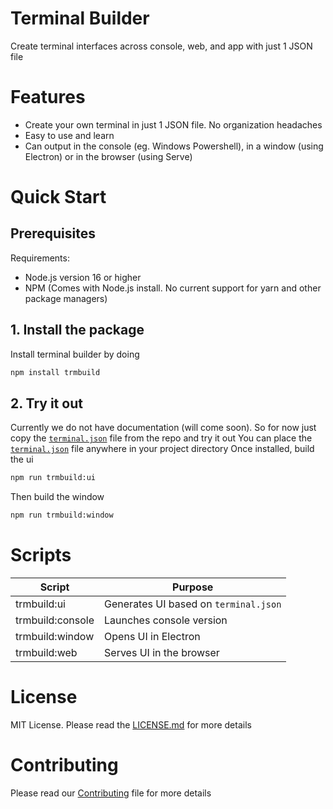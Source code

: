 # Terminal Builder
Create terminal interfaces across console, web, and app with just 1 JSON file

# Features

- Create your own terminal in just 1 JSON file. No organization headaches
- Easy to use and learn
- Can output in the console (eg. Windows Powershell), in a window (using Electron) or in the browser (using Serve)

# Quick Start
## Prerequisites

Requirements: 
- Node.js version 16 or higher
- NPM (Comes with Node.js install. No current support for yarn and other package managers)

## 1. Install the package

Install terminal builder by doing
```bash
npm install trmbuild
```

## 2. Try it out

Currently we do not have documentation (will come soon).
So for now just copy the [`terminal.json`](./terminal.json) file from the repo and try it out
You can place the [`terminal.json`](./terminal.json) file anywhere in your project directory
Once installed, build the ui
```bash
npm run trmbuild:ui
```

Then build the window
```bash
npm run trmbuild:window
```

# Scripts
|Script|Purpose|
|-|-|
|trmbuild:ui|Generates UI based on `terminal.json`|
|trmbuild:console|Launches console version|
|trmbuild:window|Opens UI in Electron|
|trmbuild:web|Serves UI in the browser|

# License
MIT License. Please read the [LICENSE.md](./LICENSE.md) for more details

# Contributing
Please read our [Contributing](./.github/CONTRIBUTING.md) file for more details